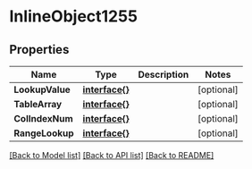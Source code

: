 # InlineObject1255

## Properties

Name | Type | Description | Notes
------------ | ------------- | ------------- | -------------
**LookupValue** | [**interface{}**](.md) |  | [optional] 
**TableArray** | [**interface{}**](.md) |  | [optional] 
**ColIndexNum** | [**interface{}**](.md) |  | [optional] 
**RangeLookup** | [**interface{}**](.md) |  | [optional] 

[[Back to Model list]](../README.md#documentation-for-models) [[Back to API list]](../README.md#documentation-for-api-endpoints) [[Back to README]](../README.md)


